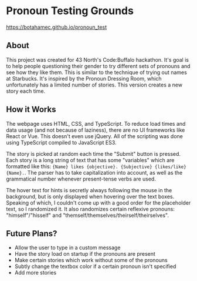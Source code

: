 # Pronoun Testing Grounds
https://botahamec.github.io/pronoun_test

## About

This project was created for 43 North's Code:Buffalo hackathon. It's goal is to help people questioning their gender to try different sets of pronouns and see how they like them. This is similar to the technique of trying out names at Starbucks. It's inspired by the Pronoun Dressing Room, which unfortunately has a limited number of stories. This version creates a new story each time.

## How it Works

The webpage uses HTML, CSS, and TypeScript. To reduce load times and data usage (and not because of laziness), there are no UI frameworks like React or Vue. This doesn't even use jQuery. All of the scripting was done using TypeScript compiled to JavaScript ES3.

The story is picked at random each time the "Submit" button is pressed. Each story is a long string of text that has some "variables" which are formatted like this: `{Name} likes {objective}. {Subjective} {likes/like} {Name}.`. The parser has to take capitalization into account, as well as the grammatical number whenever present-tense verbs are used.

The hover text for hints is secretly always following the mouse in the background, but is only displayed when hovering over the text boxes. Speaking of which, I couldn't come up with a good order for the placeholder text, so I randomized it. It also randomizes certain reflexive pronouns: "himself"/"hisself" and "themself/themselves/theirself/theirselves".

## Future Plans?

* Allow the user to type in a custom message
* Have the story load on startup if the pronouns are present
* Make certain stories which work without some of the pronouns
* Subtly change the textbox color if a certain pronoun isn't specified
* Add more stories
